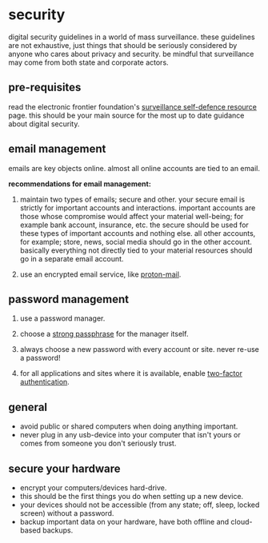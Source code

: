 # security

digital security guidelines in a world of mass surveillance.
these guidelines are not exhaustive, just things that should be seriously considered by anyone who cares about privacy and security.
be mindful that surveillance may come from both state and corporate actors. 

## pre-requisites

read the electronic frontier foundation's [surveillance self-defence resource](https://ssd.eff.org) page. 
this should be your main source for the most up to date guidance about digital security.

## email management

emails are key objects online. almost all online accounts are tied to an email.  

**recommendations for email management:** 
1. maintain two types of emails; secure and other. your secure email is strictly for important accounts and interactions. 
important accounts are those whose compromise would affect your material well-being; for example bank account, insurance, etc. 
the secure should be used for these types of important accounts and nothing else.
all other accounts, for example; store, news, social media should go in the other account. basically everything not directly tied to your material resources should go in a separate email account. 

2. use an encrypted email service, like [proton-mail](https://proton.me/mail).

## password management

1. use a password manager.

2. choose a [strong passphrase](https://www.schneier.com/blog/archives/2014/03/choosing_secure_1.html) for the manager itself.

3. always choose a new password with every account or site. never re-use a password!

4. for all applications and sites where it is available, enable [two-factor authentication](https://en.wikipedia.org/wiki/Multi-factor_authentication).

## general

- avoid public or shared computers when doing anything important.
- never plug in any usb-device into your computer that isn't yours or comes from someone you don't seriously trust.

## secure your hardware

- encrypt your computers/devices hard-drive.
- this should be the first things you do when setting up a new device.
- your devices should not be accessible (from any state; off, sleep, locked screen) without a password.
- backup important data on your hardware, have both offline and cloud-based backups. 


